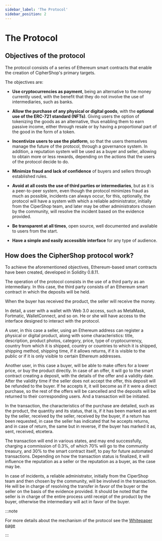 ```yaml
---
sidebar_label: 'The Protocol'
sidebar_position: 2
---
```


# The Protocol

## Objectives of the protocol

The protocol consists of a series of Ethereum smart contracts that enable the creation of CipherShop's primary targets.

The objectives are:

- **Use cryptocurrencies as payment**, being an alternative to the money currently used, with the benefit that they do not involve the use of intermediaries, such as banks.

- **Allow the purchase of any physical or digital goods**, with the **optional use of the ERC-721 standard (NFTs)**. Giving users the option of tokenizing the goods as an alternative, thus enabling them to earn passive income, either through resale or by having a proportional part of the good in the form of a token.

- **Incentivize users to use the platform**, so that the users themselves manage the future of the protocol, through a governance system. In addition, a reputation system will be used as a buyer and seller, allowing to obtain more or less rewards, depending on the actions that the users of the protocol decide to do.

- **Minimize fraud and lack of confidence** of buyers and sellers through established rules.

- **Avoid at all costs the use of third parties or intermediaries**, but as it is a peer-to-peer system, even though the protocol minimizes fraud as much as possible, incidents can always occur, for this, optionally, the protocol will have a system with which a reliable administrator, initially from the CiperShop team, and later may be other administrators chosen by the community, will resolve the incident based on the evidence provided.

- **Be transparent at all times**, open source, well documented and available to users from the start.

- **Have a simple and easily accessible interface** for any type of audience.

## How does the CipherShop protocol work?

To achieve the aforementioned objectives, Ethereum-based smart contracts have been created, developed in Solidity 0.8.11.

The operation of the protocol consists in the use of a third party as an intermediary. In this case, the third party consists of an Ethereum smart contract in which the deposits will be held. 

When the buyer has received the product, the seller will receive the money.

In detail, a user with a wallet with Web 3.0 access, such as MetaMask, Fortmatic, WalletConnect, and so on. He or she will have access to the interface designed to interact with the protocol.

A user, in this case a seller, using an Ethereum address can register a physical or digital product, along with some characteristics: title, description, product photos, category, price, type of cryptocurrency, country from which it is shipped, country or countries to which it is shipped, shipping method, shipping time, if it allows returns, if it is visible to the public or if it is only visible to certain Ethereum addresses.

Another user, in this case a buyer, will be able to make offers for a lower price, or buy the product directly. In case of an offer, it will go to the smart contract creating a deposit, with the details of the offer and a validity date. After the validity time if the seller does not accept the offer, this deposit will be refunded to the buyer. If he accepts it, it will become as if it were a direct purchase, so the rest of the offers will be cancelled and the deposits will be returned to their corresponding users. And a transaction will be initiated.

In the transaction, the characteristics of the purchase are detailed, such as the product, the quantity and its status, that is, if it has been marked as sent by the seller, received by the seller, received by the buyer, if a return has been requested, in case the seller has indicated that he accepts returns, and in case of return, the same but in reverse, if the buyer has marked it as, sent, received, etcetera.

The transaction will end in various states, and may end successfully, charging a commission of 0.3%, of which 70% will go to the community treasury, and 30% to the smart contract itself, to pay for future automated transactions. Depending on how the transaction status is finalized, it will influence the reputation as a seller or the reputation as a buyer, as the case may be.

In case of incidents, a reliable administrator, initially from the CiperShop team and then chosen by the community, will be involved in the transaction. He will be in charge of resolving the transfer in favor of the buyer or the seller on the basis of the evidence provided. It should be noted that the seller is in charge of the entire process until receipt of the product by the buyer, otherwise the intermediary will act in favor of the buyer.

:::note

For more details about the mechanism of the protocol see the 
[Whitepaper page](/docs/learn/whitepaper)

:::
